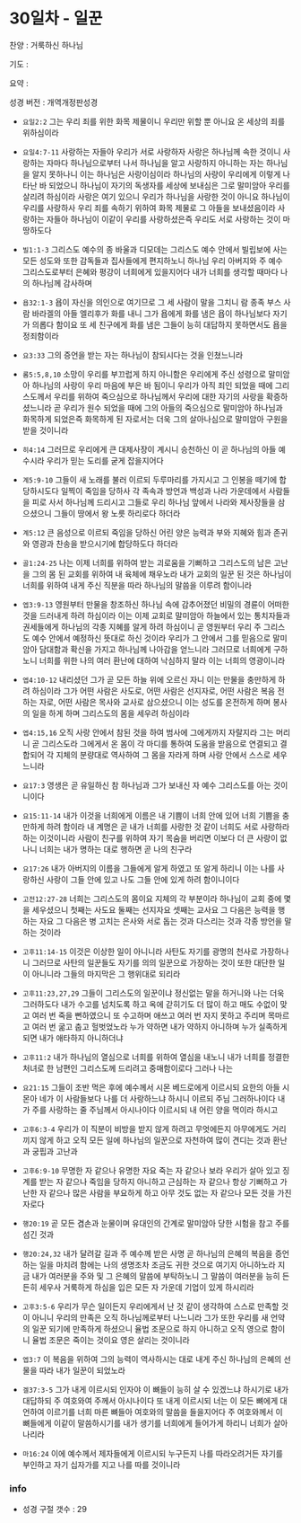 # 30일차 - 일꾼

찬양 : 거룩하신 하나님

기도 : 

요약 : 

성경 버전 : 개역개정판성경

- `요일2:2` 그는 우리 죄를 위한 화목 제물이니 우리만 위할 뿐 아니요 온 세상의 죄를 위하심이라

- `요일4:7-11` 사랑하는 자들아 우리가 서로 사랑하자 사랑은 하나님께 속한 것이니 사랑하는 자마다 하나님으로부터 나서 하나님을 알고 사랑하지 아니하는 자는 하나님을 알지 못하나니 이는 하나님은 사랑이심이라 하나님의 사랑이 우리에게 이렇게 나타난 바 되었으니 하나님이 자기의 독생자를 세상에 보내심은 그로 말미암아 우리를 살리려 하심이라 사랑은 여기 있으니 우리가 하나님을 사랑한 것이 아니요 하나님이 우리를 사랑하사 우리 죄를 속하기 위하여 화목 제물로 그 아들을 보내셨음이라 사랑하는 자들아 하나님이 이같이 우리를 사랑하셨은즉 우리도 서로 사랑하는 것이 마땅하도다

- `빌1:1-3` 그리스도 예수의 종 바울과 디모데는 그리스도 예수 안에서 빌립보에 사는 모든 성도와 또한 감독들과 집사들에게 편지하노니 하나님 우리 아버지와 주 예수 그리스도로부터 은혜와 평강이 너희에게 있을지어다 내가 너희를 생각할 때마다 나의 하나님께 감사하며

- `욥32:1-3` 욥이 자신을 의인으로 여기므로 그 세 사람이 말을 그치니  람 종족 부스 사람 바라겔의 아들 엘리후가 화를 내니 그가 욥에게 화를 냄은 욥이 하나님보다 자기가 의롭다 함이요  또 세 친구에게 화를 냄은 그들이 능히 대답하지 못하면서도 욥을 정죄함이라 

- `요3:33` 그의 증언을 받는 자는 하나님이 참되시다는 것을 인쳤느니라

- `롬5:5,8,10` 소망이 우리를 부끄럽게 하지 아니함은 우리에게 주신 성령으로 말미암아 하나님의 사랑이 우리 마음에 부은 바 됨이니 우리가 아직 죄인 되었을 때에 그리스도께서 우리를 위하여 죽으심으로 하나님께서 우리에 대한 자기의 사랑을 확증하셨느니라 곧 우리가 원수 되었을 때에 그의 아들의 죽으심으로 말미암아 하나님과 화목하게 되었은즉 화목하게 된 자로서는 더욱 그의 살아나심으로 말미암아 구원을 받을 것이니라

- `히4:14` 그러므로 우리에게 큰 대제사장이 계시니 승천하신 이 곧 하나님의 아들 예수시라 우리가 믿는 도리를 굳게 잡을지어다

- `계5:9-10` 그들이 새 노래를 불러 이르되 두루마리를 가지시고 그 인봉을 떼기에 합당하시도다 일찍이 죽임을 당하사 각 족속과 방언과 백성과 나라 가운데에서 사람들을 피로 사서 하나님께 드리시고 그들로 우리 하나님 앞에서 나라와 제사장들을 삼으셨으니 그들이 땅에서 왕 노릇 하리로다 하더라

- `계5:12` 큰 음성으로 이르되 죽임을 당하신 어린 양은 능력과 부와 지혜와 힘과 존귀와 영광과 찬송을 받으시기에 합당하도다 하더라

- `골1:24-25` 나는 이제 너희를 위하여 받는 괴로움을 기뻐하고 그리스도의 남은 고난을 그의 몸 된 교회를 위하여 내 육체에 채우노라  내가 교회의 일꾼 된 것은 하나님이 너희를 위하여 내게 주신 직분을  따라 하나님의 말씀을 이루려 함이니라

- `엡3:9-13` 영원부터 만물을 창조하신 하나님 속에 감추어졌던 비밀의 경륜이 어떠한 것을 드러내게 하려 하심이라 이는 이제 교회로 말미암아 하늘에서 있는 통치자들과 권세들에게 하나님의 각종 지혜를 알게 하려 하심이니 곧 영원부터 우리 주 그리스도 예수 안에서 예정하신 뜻대로 하신 것이라 우리가 그 안에서 그를 믿음으로 말미암아 담대함과 확신을 가지고 하나님께 나아감을 얻느니라 그러므로 너희에게 구하노니 너희를 위한 나의 여러 환난에 대하여 낙심하지 말라 이는 너희의 영광이니라

- `엡4:10-12` 내리셨던 그가 곧 모든 하늘 위에 오르신 자니 이는 만물을 충만하게 하려 하심이라 그가 어떤 사람은 사도로, 어떤 사람은 선지자로, 어떤 사람은 복음 전하는 자로, 어떤 사람은 목사와 교사로 삼으셨으니 이는 성도를 온전하게 하며 봉사의 일을 하게 하며 그리스도의 몸을 세우려 하심이라

- `엡4:15,16` 오직 사랑 안에서 참된 것을 하여 범사에 그에게까지 자랄지라 그는 머리니 곧 그리스도라 그에게서 온 몸이 각 마디를 통하여 도움을 받음으로 연결되고 결합되어 각 지체의 분량대로 역사하여 그 몸을 자라게 하며 사랑 안에서 스스로 세우느니라

- `요17:3` 영생은 곧 유일하신 참 하나님과 그가 보내신 자 예수 그리스도를 아는 것이니이다

- `요15:11-14` 내가 이것을 너희에게 이름은 내 기쁨이 너희 안에 있어 너희 기쁨을 충만하게 하려 함이라 내 계명은 곧 내가 너희를 사랑한 것 같이 너희도 서로 사랑하라 하는 이것이니라 사람이 친구를 위하여 자기 목숨을 버리면 이보다 더 큰 사랑이 없나니 너희는 내가 명하는 대로 행하면 곧 나의 친구라

- `요17:26` 내가 아버지의 이름을 그들에게 알게 하였고 또 알게 하리니 이는 나를 사랑하신 사랑이 그들 안에 있고 나도 그들 안에 있게 하려 함이니이다

- `고전12:27-28` 너희는 그리스도의 몸이요 지체의 각 부분이라 하나님이 교회 중에 몇을 세우셨으니 첫째는 사도요 둘째는 선지자요 셋째는 교사요 그 다음은 능력을 행하는 자요 그 다음은 병 고치는 은사와 서로 돕는 것과 다스리는 것과 각종 방언을 말하는 것이라

- `고후11:14-15` 이것은 이상한 일이 아니니라 사탄도 자기를 광명의 천사로 가장하나니 그러므로 사탄의 일꾼들도 자기를 의의 일꾼으로 가장하는 것이 또한 대단한 일이 아니니라 그들의 마지막은 그 행위대로 되리라

- `고후11:23,27,29` 그들이 그리스도의 일꾼이냐 정신없는 말을 하거니와 나는 더욱 그러하도다 내가 수고를 넘치도록 하고 옥에 갇히기도 더 많이 하고 매도 수없이 맞고 여러 번 죽을 뻔하였으니 또 수고하며 애쓰고 여러 번 자지 못하고 주리며 목마르고 여러 번 굶고 춥고 헐벗었노라 누가 약하면 내가 약하지 아니하며 누가 실족하게 되면 내가 애타하지 아니하더냐

- `고후11:2` 내가 하나님의 열심으로 너희를 위하여 열심을 내노니 내가 너희를 정결한 처녀로 한 남편인 그리스도께 드리려고 중매함이로다 그러나 나는

- `요21:15` 그들이 조반 먹은 후에 예수께서 시몬 베드로에게 이르시되 요한의 아들 시몬아 네가 이 사람들보다 나를 더 사랑하느냐 하시니 이르되 주님 그러하나이다 내가 주를 사랑하는 줄 주님께서 아시나이다 이르시되 내 어린 양을 먹이라 하시고

- `고후6:3-4` 우리가 이 직분이 비방을 받지 않게 하려고 무엇에든지 아무에게도 거리끼지 않게 하고 오직 모든 일에 하나님의 일꾼으로 자천하여 많이 견디는 것과 환난과 궁핍과 고난과

- `고후6:9-10` 무명한 자 같으나 유명한 자요 죽는 자 같으나 보라 우리가 살아 있고 징계를 받는 자 같으나 죽임을 당하지 아니하고 근심하는 자 같으나 항상 기뻐하고 가난한 자 같으나 많은 사람을 부요하게 하고 아무 것도 없는 자 같으나 모든 것을 가진 자로다

- `행20:19` 곧 모든 겸손과 눈물이며 유대인의 간계로 말미암아 당한 시험을 참고 주를 섬긴 것과

- `행20:24,32` 내가 달려갈 길과 주 예수께 받은 사명 곧 하나님의 은혜의 복음을 증언하는 일을 마치려 함에는 나의 생명조차 조금도 귀한 것으로 여기지 아니하노라 지금 내가 여러분을 주와 및 그 은혜의 말씀에 부탁하노니 그 말씀이 여러분을 능히 든든히 세우사 거룩하게 하심을 입은 모든 자 가운데 기업이 있게 하시리라

- `고후3:5-6` 우리가 무슨 일이든지 우리에게서 난 것 같이 생각하여 스스로 만족할 것이 아니니 우리의 만족은 오직 하나님께로부터 나느니라 그가 또한 우리를 새 언약의 일꾼 되기에 만족하게 하셨으니 율법 조문으로 하지 아니하고 오직 영으로 함이니 율법 조문은 죽이는 것이요 영은 살리는 것이니라

- `엡3:7` 이 복음을 위하여 그의 능력이 역사하시는 대로 내게 주신 하나님의 은혜의 선물을 따라 내가 일꾼이 되었노라

- `겔37:3-5` 그가 내게 이르시되 인자야 이 뼈들이 능히 살 수 있겠느냐 하시기로 내가 대답하되 주 여호와여 주께서 아시나이다  또 내게 이르시되 너는 이 모든 뼈에게 대언하여 이르기를 너희 마른 뼈들아 여호와의 말씀을 들을지어다  주 여호와께서 이 뼈들에게 이같이 말씀하시기를 내가 생기를 너희에게 들어가게 하리니 너희가 살아나리라 

- `마16:24` 이에 예수께서 제자들에게 이르시되 누구든지 나를 따라오려거든 자기를 부인하고 자기 십자가를 지고 나를 따를 것이니라

### info

- 성경 구절 갯수 : 29